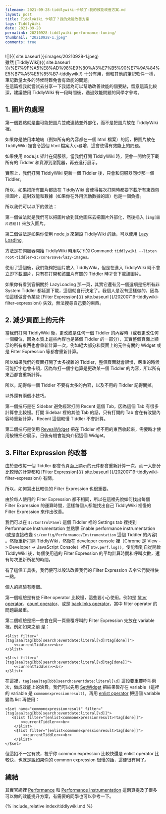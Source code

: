 ```yaml
---
filename: 2021-09-28-tiddlywiki-卡頓了-我的效能改善方案.md
layout: post
title: TiddlyWiki 卡頓了？我的效能改善方案
tags: TiddlyWiki
date: 2021-09-28
permalink: 20210928-tiddlywiki-performance-tuning/
thumbnail: "20210928-1.jpeg"
comments: true
---
```


![]({{ site.baseurl }}/images/20210928-1.jpeg)  
雖然 [TiddlyWiki]({{ site.baseurl }}/%E7%9F%A5%E8%AD%98%E9%80%A3%E7%B5%90%E7%9A%84%E5%B7%A5%E5%85%B7-tiddlywiki/) 十分有用，但和其他的筆記軟件一樣，筆記數量太多的時候時難免會有效能的問題。  
在這篇裡我就嘗試去分享一下我認為可以幫助改善效能的個要點，留意這篇比較深，建議使用 TiddlyWIki 有一段時間後，遇過效能問題的同學才參考。

## 1. 圖片的處理

第一個要點就是盡可能把圖片並成連結並外部化，而不是把圖片放在 TiddlyWiki 裡。

如果你是使用本地端（例如所有的內容都在一個 html 檔案）的話，把圖片放在 TiddlyWiki 裡會令這個 html 檔案大小暴增，這會使得有效能上的問題。

如果使用 node.js 架計在伺服器，當我們打開 TiddlyWiki 時，便會一開始便下載所有的 Tiddler 和資源到瀏覽器，再去進行展示。

實際上，我們打開 TiddlyWiki 更新一個 Tiddler 後，只會和伺服器同步那一個 Tiddler。

所以，如果把所有圖片都放在 TiddlyWiki 會使得每次打開時都要下載所有東西包括圖片，這對效能和數據（如果你在外用流動數據的話）也是一個負擔。

所以我們可以以下的做法：

第一個做法就是我們可以把圖片放到其他圖床去把圖片外部化，然後插入 `[img[圖片連結]]` 來放入圖片。

第二個做法是如果你使用 node.js 來架設 TiddlyWiki 的話，可以使用 [Lazy Loading](https://tiddlywiki.com/#LazyLoading)。

方法是在伺服器開始 TiddlyWiki 時用以下的 Command: `tiddlywiki --listen root-tiddler=$:/core/save/lazy-images`。

使用了這個後，我們能夠把圖片放入 TiddlyWiki，但是在進入 TiddlyWIki 時不會立即下載圖片，只有在打開和該圖片有關的 Tiddler 時才會下載該圖片。

如果你有看到官網關於 LazyLoading 那一頁，其實它還有另一個選項是把所有非 System Tiddler 都延遲下載，這個就自行決定了。我個人是沒有這樣做的，因為怕這樣做會令某些 [Filter Expression]({{ site.baseurl }}/20200719-tiddlywiki-filter-expression/) 失效，無法搜尋自己要的東西。

## 2. 減少頁面上的元件

當我們打開 TiddlyWiki 後，更改或是任何一個 Tiddler 的內容時（或者更改任何一個欄位，因為本質上這些內容也是某個 Tiddler 的一部分），其實整個頁面上顯示的所有東西也會重新計算一次，例如絕大部分和頁面上的元件有關的 Widget 或是 Filter Expression 等都會重新計算。

所以如果我們的頁面打開了太多複雜的 Tiddler，整個頁面就會很慢，嚴重的時候可能打字也會卡頓，因為每打一個字也算是更改某一個 Tiddler 的內容，所以所有東西都會重新計算。

所以，記得每一個 Tiddler 不要有太多的內容，以及不用的 Tiddler 記得關掉。

以外還有兩個小技巧。

第一個技巧是在 Sidebar 避免經常打開 Recent 這個 Tab，因為這個 Tab 有很多計算會比較慢。打開 Sidebar 裡的其他 Tab 的話，只有打開的 Tab 會在有改變內容時重新計算， Recent 這個較慢 Tiddler 不會計算。

第二個技巧是使用 [RevealWidget](https://tiddlywiki.com/#RevealWidget) 把在 Tiddler 裡不用的東西收起來，需要時才使用按鈕把它展示。日後有機會能夠介紹這個 Widget。

## 3. Filter Expression 的改善

由於更改每一個 Tiddler 都會令頁面上顯示的元件都會重新計算一次，而一大部分比較慢的計算都和 [Filter Expression]({{ site.baseurl }}/20200719-tiddlywiki-filter-expression/) 有關。

所以，如何寫出比較快的 Filter Expression 也很重要。

由於每人使用的 Filter Expression 都不相同，所以在這裡先說如何找出每個 Filter Expression 的運算時間，這樣每個人都能找出自己 TiddlyWiki 裡慢的 Filter Expression 來作出改善。

我們可以在 `$:/ControlPanel` 這個 Tiddler 裡的 Settings tab 裡找到 Performance Instrumentation 並點擊 Enable performance instrumentation (或是直接改變 `$:/config/Performance/Instrumentation` 這個 Tiddler 的內容)
。然後重新打開 TiddlyWiki，然後在 developer console 裡（Chrome 是 View -\> Developer -\> JavaScript Console）裡打 `$tw.perf.log()`，使能看到自從開啟 TiddlyWiki 後，每個使用過的 Filter Expression 的平均計算時間和呼叫次數，還有每次更新所花的時間。

有了這個工具後，我們便可以設法改善我們的 Filter Expression 去令它們變得快一點。

個人的經驗有兩個。

第一個經驗是有些 Filter operator 比較慢，這些要小心使用。例如是 [filter operator](https://tiddlywiki.com/#filter%20Operator)、[count operator](https://tiddlywiki.com/#count%20Operator)、或是 [backlinks operator](https://tiddlywiki.com/#backlinks%20Operator)，當中 filter operator 的問題最嚴重。

第二個經驗是把一些會在同一頁重覆呼叫的 Filter Expression 先放在 variable 裡。例如如果之前
是：

	<$list filter="[tag[aaa]tag[bbb]search:eventdate:literal[\d]!tag[done]]">
	    <<currentTiddler>><br>
	</$list>
	
	<$list filter="[tag[aaa]tag[bbb]search:eventdate:literal[\d]tag[done]]">
	    <<currentTiddler>><br>
	</$list>

在這裡，`tag[aaa]tag[bbb]search:eventdate:literal[\d]` 這段要重覆呼叫兩次，做成效能上的浪費。我們可以先用 [SetWidget](https://tiddlywiki.com/#SetWidget) 把結果暫存在 variable（這裡的 variable 是 `commonexpressionresult`），再用 [enlist operator](https://tiddlywiki.com/#enlist%20Operator) 把這個 variable 變為 list 再使用：

	<$set name="commonexpressionresult" filter="[tag[aaa]tag[bbb]search:eventdate:literal[\d]]">
	   <$list filter="[enlist<commonexpressionresult>!tag[done]]">
	       <<currentTiddler>><br>
	    </$list>
	    <$list filter="[enlist<commonexpressionresult>tag[done]]">
	        <<currentTiddler>><br>
	    </$list>
	</$set>

但這招不一定有效，視乎你 common expression 比較快還是 enlist operator 比較快，也就是說如果你的 common expression 很慢的話，這便很有用了。

## 總結

其實官網裡 [Performance](https://tiddlywiki.com/#Performance) 和 [Performance Instrumentation](https://tiddlywiki.com/#Performance%20Instrumentation) 這兩頁提及了很多可以做的效能提升方案，有需要的同學也可以參考一下。

{% include_relative index/tiddlywiki.md %}
